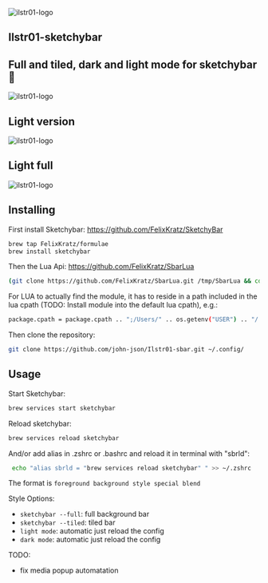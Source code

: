 
  ![ilstr01-logo](https://github.com/john-json/Ilstr01-sketchybar/blob/main/Images/ilstr01_logo.png?raw=true)


## Ilstr01-sketchybar

## Full and tiled, dark and light mode for sketchybar 🦀 
  ![ilstr01-logo](https://github.com/john-json/Ilstr01-sketchybar/blob/main/Images/Showcase.png?raw=true)

## Light version
  ![ilstr01-logo](https://github.com/john-json/Ilstr01-sketchybar/blob/main/Images/white.png?raw=true)

## Light full
   ![ilstr01-logo](https://github.com/john-json/Ilstr01-sketchybar/blob/main/Images/light-full.png?raw=true) 

## Installing

First install Sketchybar:
https://github.com/FelixKratz/SketchyBar

```sh
brew tap FelixKratz/formulae
brew install sketchybar
```

Then the Lua Api:
https://github.com/FelixKratz/SbarLua

```sh
(git clone https://github.com/FelixKratz/SbarLua.git /tmp/SbarLua && cd /tmp/SbarLua/ && make install && rm -rf /tmp/SbarLua/)
```

For LUA to actually find the module, it has to reside in a path included in the lua cpath (TODO: Install module into the default lua cpath), e.g.:
```sh
package.cpath = package.cpath .. ";/Users/" .. os.getenv("USER") .. "/.local/share/sketchybar_lua/?.so"
```

Then clone the repository:
```sh
git clone https://github.com/john-json/Ilstr01-sbar.git ~/.config/
```


## Usage


Start Sketchybar:
```sh
brew services start sketchybar
```

Reload sketchybar:
```sh
brew services reload sketchybar
```

And/or add alias in .zshrc or .bashrc
and reload it in terminal with "sbrld":
```sh
 echo "alias sbrld = "brew services reload sketchybar" " >> ~/.zshrc
```

The format is `foreground background style special blend`



Style Options:

- `sketchybar --full`: full background bar
- `sketchybar --tiled`: tiled bar
- `light mode`: automatic just reload the config
- `dark mode`: automatic just reload the config



TODO:

- fix media popup automatation

